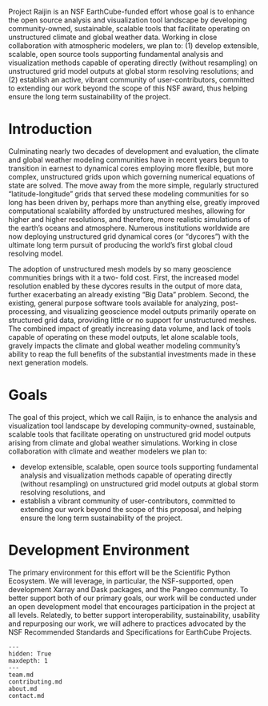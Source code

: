 Project Raijin is an NSF EarthCube-funded effort whose goal is to
enhance the open source analysis and visualization tool landscape
by developing community-owned, sustainable, scalable tools that
facilitate operating on unstructured climate and global weather
data. Working in close collaboration with atmospheric modelers,
we plan to: (1) develop extensible, scalable, open source tools
supporting fundamental analysis and visualization methods capable
of operating directly (without resampling) on unstructured grid
model outputs at global storm resolving resolutions; and (2)
establish an active, vibrant community of user-contributors,
committed to extending our work beyond the scope of this NSF
award, thus helping ensure the long term sustainability of
the project.


# Introduction

Culminating nearly two decades of development and evaluation, the climate and global weather modeling
communities have in recent years begun to transition in earnest to dynamical cores employing more flexible,
but more complex, unstructured grids upon which governing numerical equations of state are solved.
The move away from the more simple, regularly structured “latitude-longitude” grids that served these
modeling communities for so long has been driven by, perhaps more than anything else, greatly improved
computational scalability afforded by unstructured meshes, allowing for higher and higher resolutions,
and therefore, more realistic simulations of the earth’s oceans and atmosphere. Numerous institutions
worldwide are now deploying unstructured grid dynamical cores (or “dycores”) with the ultimate long
term pursuit of producing the world’s first global cloud resolving model.

The adoption of unstructured mesh models by so many geoscience communities brings with it a two-
fold cost. First, the increased model resolution enabled by these dycores results in the output of more
data, further exacerbating an already existing “Big Data” problem. Second, the existing, general purpose
software tools available for analyzing, post-processing, and visualizing geoscience model outputs primarily
operate on structured grid data, providing little or no support for unstructured meshes. The combined
impact of greatly increasing data volume, and lack of tools capable of operating on these model outputs, let
alone scalable tools, gravely impacts the climate and global weather modeling community’s ability to reap
the full benefits of the substantial investments made in these next generation models.


# Goals

The goal of this project, which we call Raijin, is to enhance the analysis and visualization tool landscape
by developing community-owned, sustainable, scalable tools that facilitate operating on unstructured grid
model outputs arising from climate and global weather simulations. Working in close collaboration with
climate and weather modelers we plan to:

- develop extensible, scalable, open source tools supporting fundamental analysis and visualization
  methods capable of operating directly (without resampling) on unstructured grid model outputs at
  global storm resolving resolutions, and
- establish a vibrant community of user-contributors, committed to extending our work beyond the
  scope of this proposal, and helping ensure the long term sustainability of the project.


# Development Environment

The primary environment for this effort will be the Scientific Python Ecosystem. We will leverage, in
particular, the NSF-supported, open development Xarray and Dask packages, and the Pangeo community.
To better support both of our primary goals, our work will be conducted under an open development
model that encourages participation in the project at all levels. Relatedly, to better support
interoperability, sustainability, usability and repurposing our work, we will adhere to practices
advocated by the NSF Recommended Standards and Specifications for EarthCube Projects.


```{toctree}
---
hidden: True
maxdepth: 1
---
team.md
contributing.md
about.md
contact.md
```
